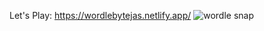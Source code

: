 Let's Play: https://wordlebytejas.netlify.app/
![wordle snap](https://github.com/user-attachments/assets/8777ce3e-2155-4040-b745-7ccee9058a19)
